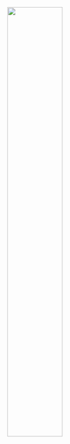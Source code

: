 [<img src="https://upload.wikimedia.org/wikipedia/commons/3/3d/Niz2.jpg" width="50%">](https://www.youtube.com/watch?v=7GekRndMil4&t=76s "Sıralama Algoritmaları")
